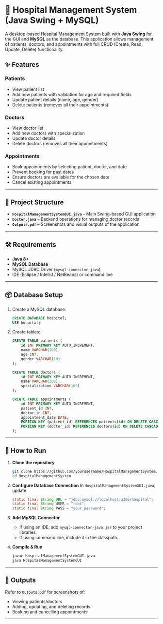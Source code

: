 # 🏥 Hospital Management System (Java Swing + MySQL)

A desktop-based Hospital Management System built with **Java Swing** for the GUI and **MySQL** as the database.
This application allows management of patients, doctors, and appointments with full CRUD (Create, Read, Update, Delete) functionality.

## ✨ Features

### **Patients**

* View patient list
* Add new patients with validation for age and required fields
* Update patient details (name, age, gender)
* Delete patients (removes all their appointments)

### **Doctors**

* View doctor list
* Add new doctors with specialization
* Update doctor details
* Delete doctors (removes all their appointments)

### **Appointments**

* Book appointments by selecting patient, doctor, and date
* Prevent booking for past dates
* Ensure doctors are available for the chosen date
* Cancel existing appointments

---

## 📂 Project Structure

* **`HospitalManagementSystemGUI.java`** – Main Swing-based GUI application
* **`Doctor.java`** – Backend operations for managing doctor records
* **`Outputs.pdf`** – Screenshots and visual outputs of the application

---

## 🛠️ Requirements

* **Java 8+**
* **MySQL Database**
* MySQL JDBC Driver (`mysql-connector-java`)
* IDE (Eclipse / IntelliJ / NetBeans) or command line

---

## 📦 Database Setup

1. Create a MySQL database:

   ```sql
   CREATE DATABASE hospital;
   USE hospital;
   ```

2. Create tables:

   ```sql
   CREATE TABLE patients (
       id INT PRIMARY KEY AUTO_INCREMENT,
       name VARCHAR(100),
       age INT,
       gender VARCHAR(10)
   );

   CREATE TABLE doctors (
       id INT PRIMARY KEY AUTO_INCREMENT,
       name VARCHAR(100),
       specialization VARCHAR(100)
   );

   CREATE TABLE appointments (
       id INT PRIMARY KEY AUTO_INCREMENT,
       patient_id INT,
       doctor_id INT,
       appointment_date DATE,
       FOREIGN KEY (patient_id) REFERENCES patients(id) ON DELETE CASCADE,
       FOREIGN KEY (doctor_id) REFERENCES doctors(id) ON DELETE CASCADE
   );
   ```

---

## 🚀 How to Run

1. **Clone the repository**

   ```bash
   git clone https://github.com/yourusername/HospitalManagementSystem.git
   cd HospitalManagementSystem
   ```

2. **Configure Database Connection**
   In `HospitalManagementSystemGUI.java`, update:

   ```java
   static final String URL = "jdbc:mysql://localhost:3306/hospital";
   static final String USER = "root";
   static final String PASS = "your_password";
   ```

3. **Add MySQL Connector**

   * If using an IDE, add `mysql-connector-java.jar` to your project libraries.
   * If using command line, include it in the classpath.

4. **Compile & Run**

   ```bash
   javac HospitalManagementSystemGUI.java
   java HospitalManagementSystemGUI
   ```

---

## 📸 Outputs

Refer to `Outputs.pdf` for screenshots of:

* Viewing patients/doctors
* Adding, updating, and deleting records
* Booking and cancelling appointments

---

